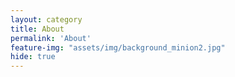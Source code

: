 ```yaml
---
layout: category
title: About
permalink: 'About'
feature-img: "assets/img/background_minion2.jpg"
hide: true
---
```

